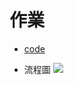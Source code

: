 # 作業
 * [code](https://github.com/rebeca0521/my-learning-note/blob/master/4.%20Quick%20sort/HW_Quick%20sort.ipynb)
 
 * 流程圖 
 ![](https://github.com/rebeca0521/my-learning-note/blob/master/4.%20Quick%20sort/S__3702915.jpg)

